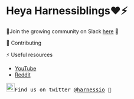 # Heya Harnessiblings❤️⚡️

🌈Join the growing community on Slack [here](https://join.slack.com/t/harnesscommunity/shared_invite/zt-26s09zk9w-bIWy~~nZguW~P3SrPx6PdA) 🐙

🦑 Contributing

⚡️ Useful resources
- [YouTube](https://youtube.com/@harnesscommunity)
- [Reddit](https://www.reddit.com/r/harnesscommunity)

<samp><img src="https://img.icons8.com/color/2x/twitter.png" width="23">Find us on twitter [@harnessio](https://www.twitter.com/harnessio) 💭 
